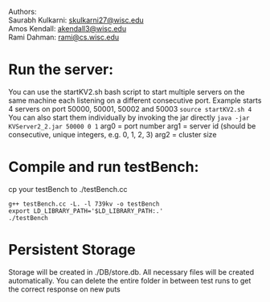 Authors:  
Saurabh Kulkarni: skulkarni27@wisc.edu  
Amos Kendall: akendall3@wisc.edu  
Rami Dahman: rami@cs.wisc.edu  

# Run the server:
You can use the startKV2.sh bash script to start multiple servers on the same machine each listening on a different consecutive port.
Example starts 4 servers on port 50000, 50001, 50002 and 50003
`source startKV2.sh 4`
You can also start them individually by invoking the jar directly
`java -jar KVServer2_2.jar 50000 0 1`
arg0 = port number
arg1 = server id (should be consecutive, unique integers, e.g. 0, 1, 2, 3)
arg2 = cluster size

# Compile and run testBench:
cp your testBench to ./testBench.cc
```
g++ testBench.cc -L. -l 739kv -o testBench
export LD_LIBRARY_PATH='$LD_LIBRARY_PATH:.'
./testBench
```

# Persistent Storage
Storage will be created in ./DB<PortNumber>/store.db. 
All necessary files will be created automatically.
You can delete the entire folder in between test runs to get the correct response on new puts
